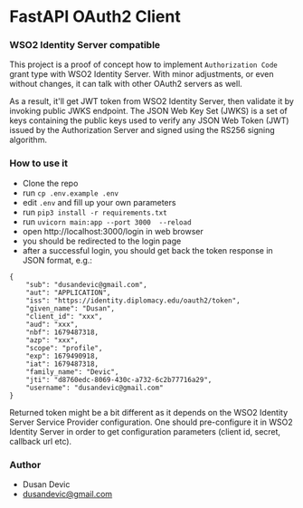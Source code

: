 # FastAPI OAuth2 Client 

### WSO2 Identity Server compatible

This project is a proof of concept how to implement `Authorization Code` grant type with WSO2 Identity Server. 
With minor adjustments, or even without changes, it can talk with other OAuth2 servers as well.

As a result, it'll get JWT token from WSO2 Identity Server, then validate it by invoking public JWKS endpoint. The JSON Web Key Set (JWKS) is a set of keys containing the public keys used to verify any JSON Web Token (JWT) issued by the Authorization Server and signed using the RS256 signing algorithm.

### How to use it
- Clone the repo
- run `cp .env.example .env`
- edit `.env` and fill up your own parameters
- run `pip3 install -r requirements.txt` 
- run `uvicorn main:app --port 3000  --reload`
- open http://localhost:3000/login in web browser
- you should be redirected to the login page
- after a successful login, you should get back the token response in JSON format, e.g.:
```
{
    "sub": "dusandevic@gmail.com",
    "aut": "APPLICATION",
    "iss": "https://identity.diplomacy.edu/oauth2/token",
    "given_name": "Dusan",
    "client_id": "xxx",
    "aud": "xxx",
    "nbf": 1679487318,
    "azp": "xxx",
    "scope": "profile",
    "exp": 1679490918,
    "iat": 1679487318,
    "family_name": "Devic",
    "jti": "d8760edc-8069-430c-a732-6c2b77716a29",
    "username": "dusandevic@gmail.com"
}
```
Returned token might be a bit different as it depends on the WSO2 Identity Server Service Provider configuration. 
One should pre-configure it in WSO2 Identity Server in order to get configuration parameters (client id, secret, callback url etc). 


### Author
- Dusan Devic 
- dusandevic@gmail.com